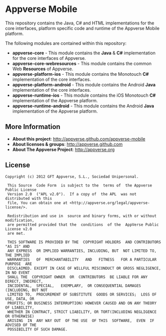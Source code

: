 # Appverse Mobile

This repository contains the Java, C# and HTML implementations for the core interfaces, platform specific code and runtime of the Appverse Mobile platform. 

The following modules are contained within this repository:

* **appverse-core** - This module contains the **Java** & **C#** implementation for the core interfaces of Appverse.
* **appverse-core-webresources** - This module contains the common Web **Resources** of Appverse.
* **appverse-platform-ios** - This module contains the Monotouch **C#** implementation of the core interfaces.
* **appverse-platform-android** - This module contains the Android **Java** implementation of the core interfaces.
* **appverse-runtime-ios** - This module contains the iOS Monotouch **C#** implementation of the Appverse platform.
* **appverse-runtime-android** - This module contains the Android **Java** implementation of the Appverse platform.

## More Information

* **About this project**: <http://appverse.github.com/appverse-mobile>
* **About licenses & groups**: <http://appverse.github.com>
* **About The Appverse Project**: <http://appverse.org>

## License

    Copyright (c) 2012 GFT Appverse, S.L., Sociedad Unipersonal.

     This Source  Code Form  is subject to the  terms of  the Appverse Public License 
     Version 2.0  ("APL v2.0").  If a copy of  the APL  was not  distributed with this 
     file, You can obtain one at <http://appverse.org/legal/appverse-license/>.

     Redistribution and use in  source and binary forms, with or without modification, 
     are permitted provided that the  conditions  of the  AppVerse Public License v2.0 
     are met.

     THIS SOFTWARE IS PROVIDED BY THE  COPYRIGHT HOLDERS  AND CONTRIBUTORS "AS IS" AND
     ANY EXPRESS  OR IMPLIED WARRANTIES, INCLUDING, BUT  NOT LIMITED TO,   THE IMPLIED
     WARRANTIES   OF  MERCHANTABILITY   AND   FITNESS   FOR A PARTICULAR  PURPOSE  ARE
     DISCLAIMED. EXCEPT IN CASE OF WILLFUL MISCONDUCT OR GROSS NEGLIGENCE, IN NO EVENT
     SHALL THE  COPYRIGHT OWNER  OR  CONTRIBUTORS  BE LIABLE FOR ANY DIRECT, INDIRECT,
     INCIDENTAL,  SPECIAL,   EXEMPLARY,  OR CONSEQUENTIAL DAMAGES  (INCLUDING, BUT NOT
     LIMITED TO,  PROCUREMENT OF SUBSTITUTE  GOODS OR SERVICES;  LOSS OF USE, DATA, OR
     PROFITS; OR BUSINESS INTERRUPTION) HOWEVER CAUSED AND ON ANY THEORY OF LIABILITY,
     WHETHER IN CONTRACT, STRICT LIABILITY, OR TORT(INCLUDING NEGLIGENCE OR OTHERWISE) 
     ARISING  IN  ANY WAY OUT  OF THE USE  OF THIS  SOFTWARE,  EVEN  IF ADVISED OF THE 
     POSSIBILITY OF SUCH DAMAGE.
